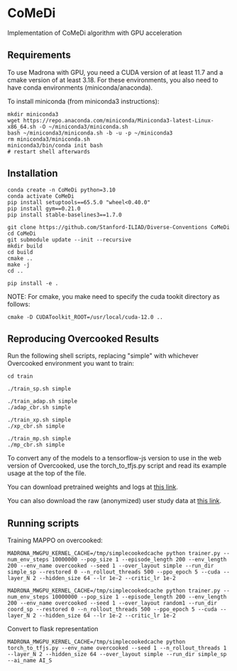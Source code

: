 # CoMeDi

Implementation of CoMeDi algorithm with GPU acceleration

## Requirements

To use Madrona with GPU, you need a CUDA version of at least 11.7 and a cmake version of at least 3.18. For these environments, you also need to have conda environments (miniconda/anaconda).

To install miniconda (from miniconda3 instructions):
```
mkdir miniconda3
wget https://repo.anaconda.com/miniconda/Miniconda3-latest-Linux-x86_64.sh -O ~/miniconda3/miniconda.sh
bash ~/miniconda3/miniconda.sh -b -u -p ~/miniconda3
rm miniconda3/miniconda.sh
miniconda3/bin/conda init bash
# restart shell afterwards
```


## Installation

```
conda create -n CoMeDi python=3.10
conda activate CoMeDi
pip install setuptools==65.5.0 "wheel<0.40.0"
pip install gym==0.21.0
pip install stable-baselines3==1.7.0

git clone https://github.com/Stanford-ILIAD/Diverse-Conventions CoMeDi
cd CoMeDi
git submodule update --init --recursive
mkdir build
cd build
cmake ..
make -j
cd ..

pip install -e .
```

NOTE: For cmake, you make need to specify the cuda tookit directory as follows:

```
cmake -D CUDAToolkit_ROOT=/usr/local/cuda-12.0 ..
```

## Reproducing Overcooked Results

Run the following shell scripts, replacing "simple" with whichever Overcooked environment you want to train:
```
cd train

./train_sp.sh simple

./train_adap.sh simple
./adap_cbr.sh simple

./train_xp.sh simple
./xp_cbr.sh simple

./train_mp.sh simple
./mp_cbr.sh simple
```

To convert any of the models to a tensorflow-js version to use in the web version of Overcooked, use the torch_to_tfjs.py script and read its example usage at the top of the file.

You can download pretrained weights and logs at [this link](https://drive.google.com/drive/folders/1ZcbopBuMVCSxtltZsz4E1C7vvDAoyNgq?usp=share_link).

You can also download the raw (anonymized) user study data at [this link](https://drive.google.com/drive/folders/1hVS8U17FYxrSPokA_sSBB8mJ-xBRubmW?usp=share_link).


## Running scripts

Training MAPPO on overcooked:

``` shell
MADRONA_MWGPU_KERNEL_CACHE=/tmp/simplecookedcache python trainer.py --num_env_steps 10000000 --pop_size 1 --episode_length 200 --env_length 200 --env_name overcooked --seed 1 --over_layout simple --run_dir simple_sp --restored 0 --n_rollout_threads 500 --ppo_epoch 5 --cuda --layer_N 2 --hidden_size 64 --lr 1e-2 --critic_lr 1e-2

MADRONA_MWGPU_KERNEL_CACHE=/tmp/simplecookedcache python trainer.py --num_env_steps 10000000 --pop_size 1 --episode_length 200 --env_length 200 --env_name overcooked --seed 1 --over_layout random1 --run_dir coord_sp --restored 0 --n_rollout_threads 500 --ppo_epoch 5 --cuda --layer_N 2 --hidden_size 64 --lr 1e-2 --critic_lr 1e-2
```

Convert to flask representation

``` shell
MADRONA_MWGPU_KERNEL_CACHE=/tmp/simplecookedcache python torch_to_tfjs.py --env_name overcooked --seed 1 --n_rollout_threads 1 --layer_N 2 --hidden_size 64 --over_layout simple --run_dir simple_sp --ai_name AI_S
```

